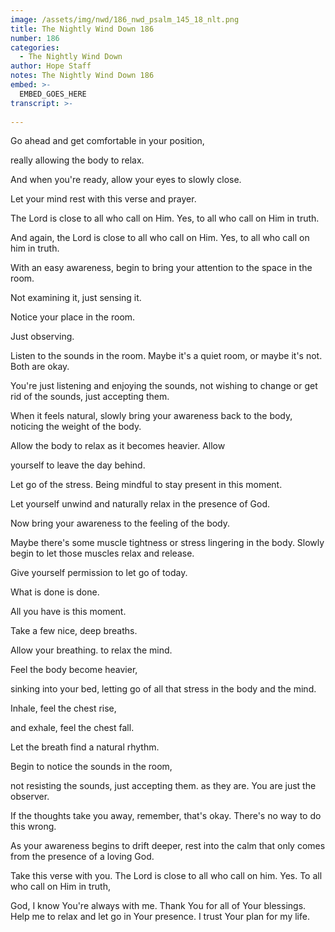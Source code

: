 ```yaml
---
image: /assets/img/nwd/186_nwd_psalm_145_18_nlt.png
title: The Nightly Wind Down 186
number: 186
categories:
  - The Nightly Wind Down
author: Hope Staff
notes: The Nightly Wind Down 186
embed: >-
  EMBED_GOES_HERE
transcript: >-
  
---
```

Go ahead and get comfortable in your position,

really allowing the body to relax.

And when you're ready, allow your eyes to slowly close.

Let your mind rest with this verse and prayer.

The Lord is close to all who call on Him. Yes, to all who call on Him in truth.

And again, the Lord is close to all who call on Him. Yes, to all who call on him in truth.

With an easy awareness, begin to bring your attention to the space in the room.

Not examining it, just sensing it.

Notice your place in the room.

Just observing.

Listen to the sounds in the room. Maybe it's a quiet room, or maybe it's not. Both are okay.

You're just listening and enjoying the sounds, not wishing to change or get rid of the sounds, just accepting them.

When it feels natural, slowly bring your awareness back to the body, noticing the weight of the body.

Allow the body to relax as it becomes heavier. Allow

yourself to leave the day behind.

Let go of the stress. Being mindful to stay present in this moment.

Let yourself unwind and naturally relax in the presence of God.

Now bring your awareness to the feeling of the body.

Maybe there's some muscle tightness or stress lingering in the body. Slowly begin to let those muscles relax and release.

Give yourself permission to let go of today.

What is done is done.

All you have is this moment.

Take a few nice, deep breaths.

Allow your breathing. to relax the mind.

Feel the body become heavier,

sinking into your bed, letting go of all that stress in the body and the mind.

Inhale, feel the chest rise,

and exhale, feel the chest fall.

Let the breath find a natural rhythm.

Begin to notice the sounds in the room,

not resisting the sounds, just accepting them. as they are. You are just the observer.

If the thoughts take you away, remember, that's okay. There's no way to do this wrong.

As your awareness begins to drift deeper, rest into the calm that only comes from the presence of a loving God.

Take this verse with you. The Lord is close to all who call on him. Yes. To all who call on Him in truth,

God, I know You're always with me. Thank You for all of Your blessings. Help me to relax and let go in Your presence. I trust Your plan for my life.


